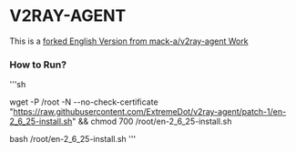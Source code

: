 # V2RAY-AGENT 

This is a [forked English Version from mack-a/v2ray-agent Work](https://github.com/mack-a/v2ray-agent)

### How to Run?

'''sh

wget -P /root -N --no-check-certificate "https://raw.githubusercontent.com/ExtremeDot/v2ray-agent/patch-1/en-2_6_25-install.sh" && chmod 700 /root/en-2_6_25-install.sh

bash /root/en-2_6_25-install.sh
'''

